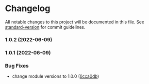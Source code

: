 # Changelog

All notable changes to this project will be documented in this file. See [standard-version](https://github.com/conventional-changelog/standard-version) for commit guidelines.

### 1.0.2 (2022-06-09)

### 1.0.1 (2022-06-09)


### Bug Fixes

* change module versions to 1.0.0 ([0cca0db](https://github.com/gaussb-labs/tf-modules/commit/0cca0db66686156c4918f22ab2f3437eed9e9a3f))
